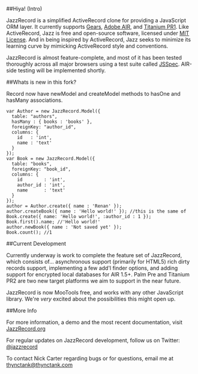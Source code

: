 ##Hiya! (Intro)

JazzRecord is a simplified ActiveRecord clone for providing a JavaScript ORM layer. It currently supports [Gears](http://gears.google.com), [Adobe AIR](http://www.adobe.com/products/air/), and [Titanium PR1](http://titaniumapp.com/). Like ActiveRecord, Jazz is free and open-source software, licensed under [MIT License](http://www.opensource.org/licenses/mit-license.php). And in being inspired by ActiveRecord, Jazz seeks to minimize its learning curve by mimicking ActiveRecord style and conventions.

JazzRecord is almost feature-complete, and most of it has been tested thoroughly across all major browsers using a test suite called [JSSpec](http://jania.pe.kr/aw/moin.cgi/JSSpec). AIR-side testing will be implemented shortly.

##Whats is new in this fork?

Record now have newModel and createModel methods to hasOne and hasMany associations.

    var Author = new JazzRecord.Model({
      table: "authors",
      hasMany : { books : 'books' },
      foreignKey: "author_id",
      columns: {
        id   : 'int',
        name : 'text'
      }
    });
    var Book = new JazzRecord.Model({
      table: "books",
      foreignKey: "book_id",
      columns: {
        id        : 'int',
        author_id : 'int',
        name      : 'text'
      }
    });
    author = Author.create({ name : 'Renan' });
    author.createBook({ name : 'Hello world!' }); //this is the same of Book.create({ name: 'Hello world!', :author_id : 1 });
    Book.first().name; //'Hello world!'
    author.newBook({ name : 'Not saved yet' });
    Book.count(); //1

##Current Development

Currently underway is work to complete the feature set of JazzRecord, which consists of... asynchronous support (primarily for HTML5) rich dirty records support, implementing a few add'l finder options, and adding support for encrypted local databases for AIR 1.5+. Palm Pre and Titanium PR2 are two new target platforms we aim to support in the near future.

JazzRecord is now MooTools free, and works with any other JavaScript library. We're _very_ excited about the possibilities this might open up.

##More Info

For more information, a demo and the most recent documentation, visit [JazzRecord.org](http://www.jazzrecord.org)

For regular updates on JazzRecord development, follow us on Twitter: [@jazzrecord](http://www.twitter.com/jazzrecord)

To contact Nick Carter regarding bugs or for questions, email me at <thynctank@thynctank.com>
